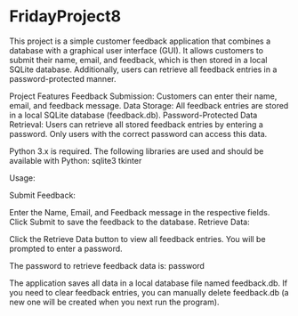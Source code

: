 # FridayProject8
This project is a simple customer feedback application that combines a database with a graphical user interface (GUI). It allows customers to submit their name, email, and feedback, which is then stored in a local SQLite database. Additionally, users can retrieve all feedback entries in a password-protected manner.

Project Features
Feedback Submission: Customers can enter their name, email, and feedback message.
Data Storage: All feedback entries are stored in a local SQLite database (feedback.db).
Password-Protected Data Retrieval: Users can retrieve all stored feedback entries by entering a password. Only users with the correct password can access this data.

Python 3.x is required.
The following libraries are used and should be available with Python:
sqlite3
tkinter

Usage:

Submit Feedback:

Enter the Name, Email, and Feedback message in the respective fields.
Click Submit to save the feedback to the database.
Retrieve Data:

Click the Retrieve Data button to view all feedback entries.
You will be prompted to enter a password.

The password to retrieve feedback data is: password

The application saves all data in a local database file named feedback.db.
If you need to clear feedback entries, you can manually delete feedback.db (a new one will be created when you next run the program).